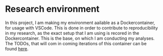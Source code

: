 # Research environment

In this project, I am making my environment aailable as a Dockercontainer, for usage with VSCode.
This is done in order to contribute to reproducibility in my research, as the exact setup that I am using is recored in the Dockercontainer. This is the base, on which I am conducting my analyses.
The TODOs, that will com in coming iterations of this container can be found [here](TODO.md).